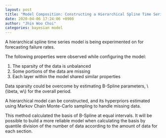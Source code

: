 ```yaml
---
layout: post
title: "Model Composition: Constructing a Hierarchical Spline Time Series Model"
date: 2020-04-06 17:24:06 +0900
author: "Jhin Woo Choi"
categories: bayesian model
---
```


A hierarchical spline time series model is being experimented on for forecasting failure rates.

The following properties were observed while configuring the model:

1. The sparsity of the data is unbalanced
2. Some portions of the data are missing
3. Each layer within the model shared similar properties

Data sparsity could be overcome by estimating B-Spline parameters, \\(\beta, w\\) for the overall period.

A hierarchical model can be constructed, and its hyperpriors estimated using Markov Chain Monte-Carlo sampling to handle missing data.

This method calculated the basis of B-Spline at equal intervals. It will be possible to build a more reliable model when calculating the basis by quantile division of the number of data according to the amount of data for each section.